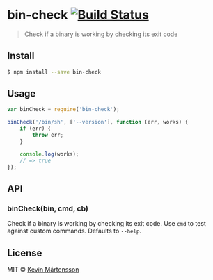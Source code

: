 # bin-check [![Build Status](https://travis-ci.org/kevva/bin-check.svg?branch=master)](https://travis-ci.org/kevva/bin-check)

> Check if a binary is working by checking its exit code

## Install

```sh
$ npm install --save bin-check
```

## Usage

```js
var binCheck = require('bin-check');

binCheck('/bin/sh', ['--version'], function (err, works) {
	if (err) {
		throw err;
	}

	console.log(works);
	// => true
});
```

## API

### binCheck(bin, cmd, cb)

Check if a binary is working by checking its exit code. Use `cmd` to test against
custom commands. Defaults to `--help`.

## License

MIT © [Kevin Mårtensson](https://github.com/kevva)
